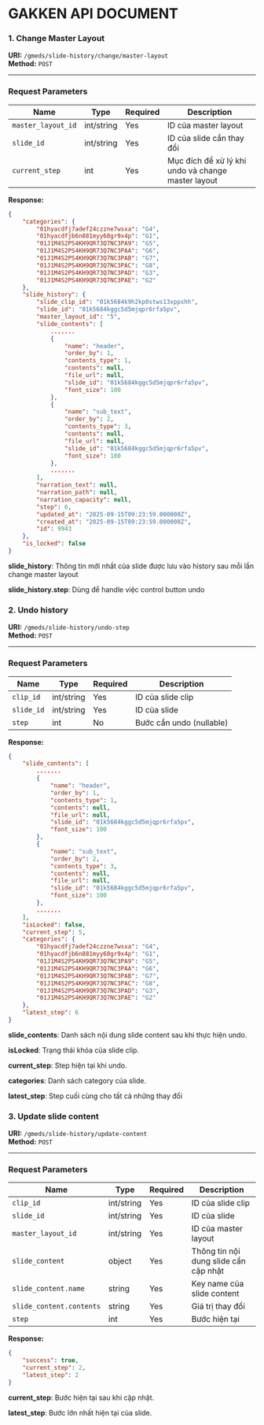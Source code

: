 # GAKKEN API DOCUMENT

### 1. Change Master Layout

**URI:** `/gmeds/slide-history/change/master-layout`  
**Method:** `POST`

---

### Request Parameters

| Name             | Type   | Required | Description            |
|------------------|--------|----------|------------------------|
| `master_layout_id` | int/string | Yes      | ID của master layout   |
| `slide_id`         | int/string | Yes      | ID của slide cần thay đổi |
| `current_step`         | int| Yes      | Mục đích để xử lý khi undo và change master layout|

**Response:**
```json
{
    "categories": {
        "01hyacdfj7adef24czzne7wsxa": "G4",
        "01hyacdfjb6n881myy68gr9x4p": "G1",
        "01J1M4S2PS4KH9QR73Q7NC3PA9": "G5",
        "01J1M4S2PS4KH9QR73Q7NC3PAA": "G6",
        "01J1M4S2PS4KH9QR73Q7NC3PAB": "G7",
        "01J1M4S2PS4KH9QR73Q7NC3PAC": "G8",
        "01J1M4S2PS4KH9QR73Q7NC3PAD": "G3",
        "01J1M4S2PS4KH9QR73Q7NC3PAE": "G2"
    },
    "slide_history": {
        "slide_clip_id": "01k5684k9h2kp0stws13xppshh",
        "slide_id": "01k5684kggc5d5mjqpr6rfa5pv",
        "master_layout_id": "5",
        "slide_contents": [
            .......
            {
                "name": "header",
                "order_by": 1,
                "contents_type": 1,
                "contents": null,
                "file_url": null,
                "slide_id": "01k5684kggc5d5mjqpr6rfa5pv",
                "font_size": 100
            },
            {
                "name": "sub_text",
                "order_by": 2,
                "contents_type": 3,
                "contents": null,
                "file_url": null,
                "slide_id": "01k5684kggc5d5mjqpr6rfa5pv",
                "font_size": 100
            },
            .......
        ],
        "narration_text": null,
        "narration_path": null,
        "narration_capacity": null,
        "step": 6,
        "updated_at": "2025-09-15T09:23:59.000000Z",
        "created_at": "2025-09-15T09:23:59.000000Z",
        "id": 9943
    },
    "is_locked": false
}
```

**slide_history**: Thông tin mới nhất của slide được lưu vào history sau mỗi lần change master layout

**slide_history.step**: Dùng để handle việc control button undo

### 2. Undo history

**URI:** `/gmeds/slide-history/undo-step`  
**Method:** `POST`

---

### Request Parameters

| Name        | Type        | Required | Description                       |
|-------------|-------------|----------|-----------------------------------|
| `clip_id`   | int/string  | Yes      | ID của slide clip                 |
| `slide_id`  | int/string  | Yes      | ID của slide                      |
| `step`      | int         | No       | Bước cần undo (nullable)          |

**Response:**
```json
{
    "slide_contents": [
        .......
        {
            "name": "header",
            "order_by": 1,
            "contents_type": 1,
            "contents": null,
            "file_url": null,
            "slide_id": "01k5684kggc5d5mjqpr6rfa5pv",
            "font_size": 100
        },
        {
            "name": "sub_text",
            "order_by": 2,
            "contents_type": 3,
            "contents": null,
            "file_url": null,
            "slide_id": "01k5684kggc5d5mjqpr6rfa5pv",
            "font_size": 100
        },
        .......
    ],
    "isLocked": false,
    "current_step": 5,
    "categories": {
        "01hyacdfj7adef24czzne7wsxa": "G4",
        "01hyacdfjb6n881myy68gr9x4p": "G1",
        "01J1M4S2PS4KH9QR73Q7NC3PA9": "G5",
        "01J1M4S2PS4KH9QR73Q7NC3PAA": "G6",
        "01J1M4S2PS4KH9QR73Q7NC3PAB": "G7",
        "01J1M4S2PS4KH9QR73Q7NC3PAC": "G8",
        "01J1M4S2PS4KH9QR73Q7NC3PAD": "G3",
        "01J1M4S2PS4KH9QR73Q7NC3PAE": "G2"
    },
    "latest_step": 6
}
```

**slide_contents**: Danh sách nội dung slide content sau khi thực hiện undo.

**isLocked**: Trạng thái khóa của slide clip.

**current_step**: Step hiện tại khi undo.

**categories**: Danh sách category của slide.

**latest_step**: Step cuối cùng cho tất cả những thay đổi


### 3. Update slide content

**URI:** `/gmeds/slide-history/update-content`  
**Method:** `POST`

---

### Request Parameters

| Name              | Type        | Required | Description                                 |
|-------------------|-------------|----------|---------------------------------------------|
| `clip_id`         | int/string  | Yes      | ID của slide clip                           |
| `slide_id`        | int/string  | Yes      | ID của slide                                |
| `master_layout_id`| int/string  | Yes      | ID của master layout                        |
| `slide_content`   | object      | Yes      | Thông tin nội dung slide cần cập nhật        |
| `slide_content.name`     | string      | Yes      | Key name của slide content                  |
| `slide_content.contents` | string      | Yes      | Giá trị thay đổi                            |
| `step`            | int         | Yes      | Bước hiện tại                               |

**Response:**
```json
{
    "success": true,
    "current_step": 2,
    "latest_step": 2
}
```

**current_step**: Bước hiện tại sau khi cập nhật.

**latest_step**: Bước lớn nhất hiện tại của slide.